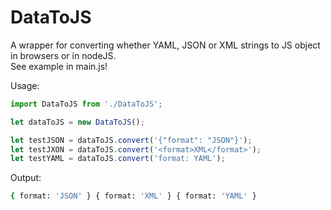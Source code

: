 # DataToJS
A wrapper for converting whether YAML, JSON or XML strings to JS object in browsers or in nodeJS.  
See example in main.js!

Usage:

```js
import DataToJS from './DataToJS';

let dataToJS = new DataToJS();

let testJSON = dataToJS.convert('{"format": "JSON"}');
let testJXON = dataToJS.convert('<format>XML</format>');
let testYAML = dataToJS.convert('format: YAML');
```

Output:

```bash
{ format: 'JSON' } { format: 'XML' } { format: 'YAML' }
```
